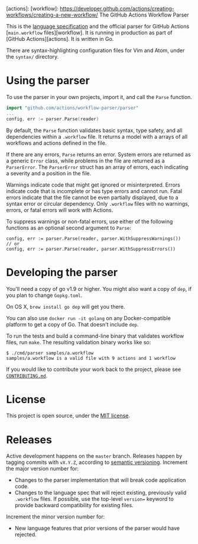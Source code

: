 [actions]: 
[workflow]: https://developer.github.com/actions/creating-workflows/creating-a-new-workflow/
The GitHub Actions Workflow Parser

This is the [language specification](language.md) and the official parser
for GitHub Actions [`main.workflow` files][workflow].  It is running in
production as part of [GitHub Actions][actions].  It is written in Go.

There are syntax-highlighting configuration files for Vim and Atom, under
the `syntax/` directory.

# Using the parser

To use the parser in your own projects, import it, and call the `Parse`
function.

```go
import "github.com/actions/workflow-parser/parser"
...
config, err := parser.Parse(reader)
```

By default, the `Parse` function validates basic syntax, type safety, and
all dependencies within a `.workflow` file.  It returns a model with a
arrays of all workflows and actions defined in the file.

If there are any errors, `Parse` returns an error.  System errors are
returned as a generic `Error` class, while problems in the file are
returned as a `ParserError`.  The `ParserError` struct has an array of
errors, each indicating a severity and a position in the file.

Warnings indicate code that might get ignored or misinterpreted.  Errors
indicate code that is incomplete or has type errors and cannot run.  Fatal
errors indicate that the file cannot be even partially displayed, due to a
syntax error or circular dependency.  Only `.workflow` files with no
warnings, errors, or fatal errors will work with Actions.

To suppress warnings or non-fatal errors, use either of the following
functions as an optional second argument to `Parse`:

```
config, err := parser.Parse(reader, parser.WithSuppressWarnings())
// or 
config, err := parser.Parse(reader, parser.WithSuppressErrors())
```

# Developing the parser

You'll need a copy of go v1.9 or higher.  You might also want a copy of
`dep`, if you plan to change `Gopkg.toml`.

On OS X, `brew install go dep` will get you there.

You can also use `docker run -it golang` on any Docker-compatible platform
to get a copy of Go.  That doesn't include `dep`.

To run the tests and build a command-line binary that validates workflow
files, run `make`.  The resulting validation binary works like so:

```
$ ./cmd/parser samples/a.workflow 
samples/a.workflow is a valid file with 9 actions and 1 workflow
```

If you would like to contribute your work back to the project, please see
[`CONTRIBUTING.md`](CONTRIBUTING.md).


# License

This project is open source, under the [MIT license](LICENSE).


# Releases

Active development happens on the `master` branch.  Releases happen by
tagging commits with `vX.Y.Z`, according to [semantic
versioning](https://semver.org/).  Increment the major version number
for:
 - Changes to the parser implementation that will break code application code.
 - Changes to the language spec that will reject existing, previously valid `.workflow` files.  If possible, use the top-level `version=` keyword to provide backward compatibility for existing files.

Increment the minor version number for:
 - New language features that prior versions of the parser would have rejected.
